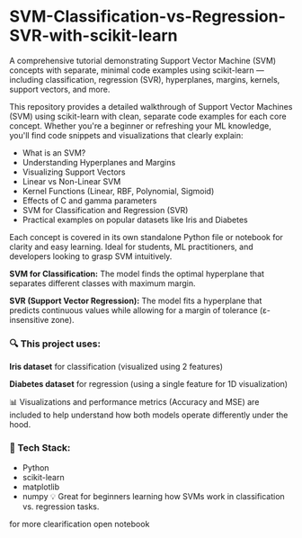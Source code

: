# SVM-Classification-vs-Regression-SVR-with-scikit-learn
A comprehensive tutorial demonstrating Support Vector Machine (SVM) concepts with separate, minimal code examples using scikit-learn — including classification, regression (SVR), hyperplanes, margins, kernels, support vectors, and more.

This repository provides a detailed walkthrough of Support Vector Machines (SVM) using scikit-learn with clean, separate code examples for each core concept. Whether you're a beginner or refreshing your ML knowledge, you'll find code snippets and visualizations that clearly explain:

* What is an SVM?
* Understanding Hyperplanes and Margins
* Visualizing Support Vectors
* Linear vs Non-Linear SVM
* Kernel Functions (Linear, RBF, Polynomial, Sigmoid)
* Effects of C and gamma parameters
* SVM for Classification and Regression (SVR)
* Practical examples on popular datasets like Iris and Diabetes

Each concept is covered in its own standalone Python file or notebook for clarity and easy learning. Ideal for students, ML practitioners, and developers looking to grasp SVM intuitively.

**SVM for Classification:** The model finds the optimal hyperplane that separates different classes with maximum margin.

**SVR (Support Vector Regression):** The model fits a hyperplane that predicts continuous values while allowing for a margin of tolerance (ε-insensitive zone).

### 🔍 This project uses:

**Iris dataset** for classification (visualized using 2 features)

**Diabetes dataset** for regression (using a single feature for 1D visualization)

📊 Visualizations and performance metrics (Accuracy and MSE) are included to help understand how both models operate differently under the hood.

### 🧠 Tech Stack:

* Python
* scikit-learn
* matplotlib
* numpy
💡 Great for beginners learning how SVMs work in classification vs. regression tasks.

for more clearification open notebook 
